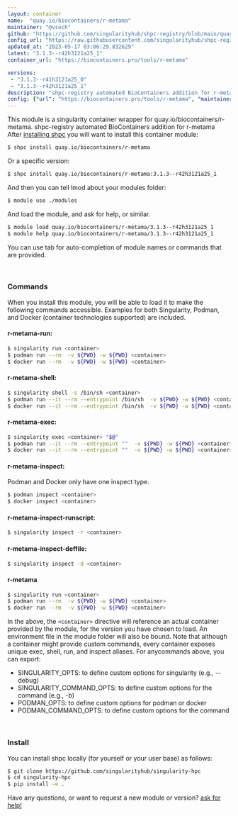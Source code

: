 ```yaml
---
layout: container
name:  "quay.io/biocontainers/r-metama"
maintainer: "@vsoch"
github: "https://github.com/singularityhub/shpc-registry/blob/main/quay.io/biocontainers/r-metama/container.yaml"
config_url: "https://raw.githubusercontent.com/singularityhub/shpc-registry/main/quay.io/biocontainers/r-metama/container.yaml"
updated_at: "2023-05-17 03:06:29.832629"
latest: "3.1.3--r42h3121a25_1"
container_url: "https://biocontainers.pro/tools/r-metama"

versions:
 - "3.1.3--r41h3121a25_0"
 - "3.1.3--r42h3121a25_1"
description: "shpc-registry automated BioContainers addition for r-metama"
config: {"url": "https://biocontainers.pro/tools/r-metama", "maintainer": "@vsoch", "description": "shpc-registry automated BioContainers addition for r-metama", "latest": {"3.1.3--r42h3121a25_1": "sha256:575e5f635b599712be9dd8f3951ee6afd13bf709578b0b17ac622f7053d11040"}, "tags": {"3.1.3--r41h3121a25_0": "sha256:a29a5c52a5256267dd8cbd52754cca5e9d501065e9d5fa129812ae7c1f46d004", "3.1.3--r42h3121a25_1": "sha256:575e5f635b599712be9dd8f3951ee6afd13bf709578b0b17ac622f7053d11040"}, "docker": "quay.io/biocontainers/r-metama"}
---
```


This module is a singularity container wrapper for quay.io/biocontainers/r-metama.
shpc-registry automated BioContainers addition for r-metama
After [installing shpc](#install) you will want to install this container module:


```bash
$ shpc install quay.io/biocontainers/r-metama
```

Or a specific version:

```bash
$ shpc install quay.io/biocontainers/r-metama:3.1.3--r42h3121a25_1
```

And then you can tell lmod about your modules folder:

```bash
$ module use ./modules
```

And load the module, and ask for help, or similar.

```bash
$ module load quay.io/biocontainers/r-metama/3.1.3--r42h3121a25_1
$ module help quay.io/biocontainers/r-metama/3.1.3--r42h3121a25_1
```

You can use tab for auto-completion of module names or commands that are provided.

<br>

### Commands

When you install this module, you will be able to load it to make the following commands accessible.
Examples for both Singularity, Podman, and Docker (container technologies supported) are included.

#### r-metama-run:

```bash
$ singularity run <container>
$ podman run --rm  -v ${PWD} -w ${PWD} <container>
$ docker run --rm  -v ${PWD} -w ${PWD} <container>
```

#### r-metama-shell:

```bash
$ singularity shell -s /bin/sh <container>
$ podman run --it --rm --entrypoint /bin/sh  -v ${PWD} -w ${PWD} <container>
$ docker run --it --rm --entrypoint /bin/sh  -v ${PWD} -w ${PWD} <container>
```

#### r-metama-exec:

```bash
$ singularity exec <container> "$@"
$ podman run --it --rm --entrypoint ""  -v ${PWD} -w ${PWD} <container> "$@"
$ docker run --it --rm --entrypoint ""  -v ${PWD} -w ${PWD} <container> "$@"
```

#### r-metama-inspect:

Podman and Docker only have one inspect type.

```bash
$ podman inspect <container>
$ docker inspect <container>
```

#### r-metama-inspect-runscript:

```bash
$ singularity inspect -r <container>
```

#### r-metama-inspect-deffile:

```bash
$ singularity inspect -d <container>
```



#### r-metama

```bash
$ singularity run <container>
$ podman run --rm  -v ${PWD} -w ${PWD} <container>
$ docker run --rm  -v ${PWD} -w ${PWD} <container>
```


In the above, the `<container>` directive will reference an actual container provided
by the module, for the version you have chosen to load. An environment file in the
module folder will also be bound. Note that although a container
might provide custom commands, every container exposes unique exec, shell, run, and
inspect aliases. For anycommands above, you can export:

 - SINGULARITY_OPTS: to define custom options for singularity (e.g., --debug)
 - SINGULARITY_COMMAND_OPTS: to define custom options for the command (e.g., -b)
 - PODMAN_OPTS: to define custom options for podman or docker
 - PODMAN_COMMAND_OPTS: to define custom options for the command

<br>

### Install

You can install shpc locally (for yourself or your user base) as follows:

```bash
$ git clone https://github.com/singularityhub/singularity-hpc
$ cd singularity-hpc
$ pip install -e .
```

Have any questions, or want to request a new module or version? [ask for help!](https://github.com/singularityhub/singularity-hpc/issues)